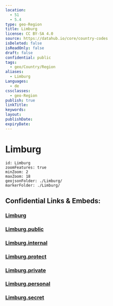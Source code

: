 ```yaml
---
location:
  - 51
  - 5.4
type: geo-Region
title: Limburg
license: CC BY-SA 4.0
source: https://datahub.io/core/country-codes
isDeleted: false
isReadOnly: false
draft: false
confidential: public
tags:
  - geo/Country/Region
aliases:
  - Limburg
Languages:
  - de
cssclasses:
  - geo-Region
publish: true
linkTitle:
keywords:
layout:
publishDate:
expiryDate:
---
```


# Limburg

```leaflet
id: Limburg
zoomFeatures: true 
minZoom: 2 
maxZoom: 18
geojsonFolder: ./Limburg/
markerFolder: ./Limburg/
```


## Confidential Links & Embeds: 

### [Limburg](/_Standards/Earth/Continent/Europe/Europe~West/Belgium/Regions~Belgium/Vlaanderen/counties~Vlaanderen/Limburg.md) 

### [Limburg.public](/_public/Earth/Continent/Europe/Europe~West/Belgium/Regions~Belgium/Vlaanderen/counties~Vlaanderen/Limburg.public.md) 

### [Limburg.internal](/_internal/Earth/Continent/Europe/Europe~West/Belgium/Regions~Belgium/Vlaanderen/counties~Vlaanderen/Limburg.internal.md) 

### [Limburg.protect](/_protect/Earth/Continent/Europe/Europe~West/Belgium/Regions~Belgium/Vlaanderen/counties~Vlaanderen/Limburg.protect.md) 

### [Limburg.private](/_private/Earth/Continent/Europe/Europe~West/Belgium/Regions~Belgium/Vlaanderen/counties~Vlaanderen/Limburg.private.md) 

### [Limburg.personal](/_personal/Earth/Continent/Europe/Europe~West/Belgium/Regions~Belgium/Vlaanderen/counties~Vlaanderen/Limburg.personal.md) 

### [Limburg.secret](/_secret/Earth/Continent/Europe/Europe~West/Belgium/Regions~Belgium/Vlaanderen/counties~Vlaanderen/Limburg.secret.md)

